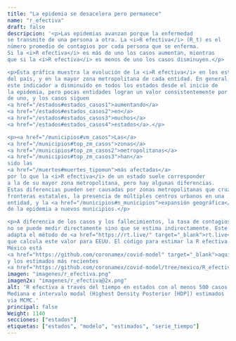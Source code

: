 ```yaml
---
title: "La epidemia se desacelera pero permanece"
name: "r_efectiva"
draft: false
descripcion: '<p>Las epidemias avanzan porque la enfermedad
se transmite de una persona a otra. La <i>R efectiva</i> (R_t) es el
número promedio de contagios por cada persona que se enferma.
Si la <i>R efectiva</i> es más de uno los casos aumentan, mientras
que si la <i>R efectiva</i> es menos de uno los casos disminuyen.</p>

<p>Esta gráfica muestra la evolución de la <i>R efectiva</i> en los estados
del país, y en la mayor zona metropolitana de cada entidad. En general,
este indicador a disminuido en todos los estados desde el inicio de
la epidemia, pero pocas entidades logran un valor consistentemente por debajo
de uno, y los casos siguen
<a href="/estados#estados_casos1">aumentando</a>
<a href="/estados#estados_casos2">en</a>
<a href="/estados#estados_casos3">muchos</a>
<a href="/estados#estados_casos4">estados</a>.</p>

<p><a href="/municipios#vm_casos">Las</a>
<a href="/municipios#top_zm_casos">zonas</a>
<a href="/municipios#top_zm_casos2">metropolitanas</a>
<a href="/municipios#top_zm_casos3">han</a>
sido las
<a href="/muertes#muertes_tipomun">más afectadas</a>
por lo que la <i>R efectiva</i> de un estado suele corresponder
a la de su mayor zona metropolitana, pero hay algunas diferencias.
Estas diferencias pueden ser causadas por zonas metropolitanas que cruzan
fronteras estatales, la presencia de múltiples centros urbanos en una
entidad, y la <a href="/municipios#n_municipios">expansión geográfica</a>
de la epidemia a nuevos municipios.</p>

<p>A diferencia de los casos y los fallecimientos, la tasa de contagios
no se puede medir directamente sino que se estima indirectamente. Este análisis
adapta el método de <a href="https://rt.live/" target="_blank">rt.live</a>
que calcula este valor para EEUU. El código para estimar la R efectiva en
México está
<a href="https://github.com/coronamex/covid-model" target="_blank">aquí</a>
y los estimados más recientes
<a href="https://github.com/coronamex/covid-model/tree/mexico/R_efectiva" target="_blank"> aquí</a>.</p>'
imagen: "imagenes/r_efectiva.png"
imagen2x: "imagenes/r_efectiva@2x.png"
alt: 'R efectiva a través del tiempo en estados con al menos 500 casos.
Mediana e intervalo modal (Highest Density Posterior [HDP]) estimados
via MCMC.'
principal: false
Weight: 1140
secciones: ["estados"]
etiquetas: ["estados", "modelo", "estimados", "serie_tiempo"]
---
```

